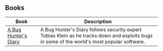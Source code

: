 ## Books
| Book | Description |
| ---- | ------------|
| [A Bug Hunter's Diary](https://www.amazon.co.uk/Bug-Hunters-Diary-Software-Security/dp/1593273851)  | A Bug Hunter's Diary follows security expert Tobias Klein as he tracks down and exploits bugs in some of the world's most popular software. |